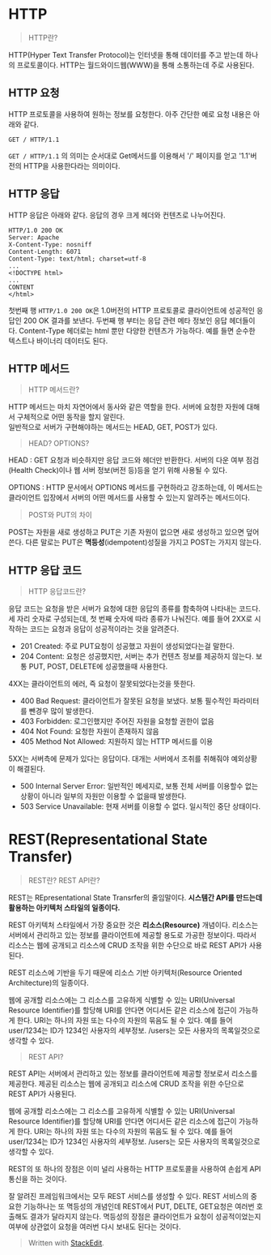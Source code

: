 # HTTP

>HTTP란?

HTTP(Hyper Text Transfer Protocol)는 인터넷을 통해 데이터를 주고 받는데 하나의 프로토콜이다. HTTP는 월드와이드웹(WWW)을 통해 소통하는데 주로 사용된다. 

## HTTP 요청
HTTP 프로토콜을 사용하여 원하는 정보를 요청한다. 아주 간단한 예로 요청 내용은 아래와 같다. 
```
GET / HTTP/1.1
```
`GET / HTTP/1.1` 의 의미는 순서대로 Get메서드를 이용해서 '/' 페이지를 얻고 '1.1'버전의 HTTP을 사용한다라는 의미이다. 

## HTTP 응답
HTTP 응답은 아래와 같다. 응답의 경우 크게 헤더와 컨텐츠로 나누어진다. 
```
HTTP/1.0 200 OK
Server: Apache
X-Content-Type: nosniff
Content-Length: 6071
Content-Type: text/html; charset=utf-8
...
<!DOCTYPE html>
...
CONTENT
</html>
```
첫번째 행 `HTTP/1.0 200 OK`은 1.0버전의 HTTP 프로토콜로 클라이언트에 성공적인 응답인 200 OK 결과를 보낸다.
두번째 행 부터는 응답 관련 메타 정보인 응답 헤더들이다. 
Content-Type 헤더로는 html 뿐만 다양한 컨텐츠가 가능하다. 예를 들면 순수한 텍스트나 바이너리 데이터도 된다. 

## HTTP 메서드

> HTTP 메서드란?

HTTP 메서드는 마치 자연어에서 동사와 같은 역할을 한다. 서버에 요청한 자원에 대해서 구체적으로 어떤 동작을 할지 알린다.   
일반적으로 서버가 구현해야하는 메서드는 HEAD, GET, POST가 있다.

> HEAD? OPTIONS?

HEAD
: GET 요청과 비슷하지만 응답 코드와 헤더만 반환한다. 서버의 다운 여부 점검(Health Check)이나 웹 서버 정보(버전 등)등을 얻기 위해 사용될 수 있다.  

OPTIONS
: HTTP 문서에서 OPTIONS 메서드를 구현하라고 강조하는데, 이 메서드는 클라이언트 입장에서 서버의 어떤 메서드를 사용할 수 있는지 알려주는 메서드이다. 

> POST와 PUT의 차이

POST는 자원을 새로 생성하고 PUT은 기존 자원이 없으면 새로 생성하고 있으면 덮어쓴다. 다른 말로는 PUT은 **멱등성**(idempotent)성질을 가지고 POST는 가지지 않는다.


## HTTP 응답 코드

> HTTP 응답코드란?

응답 코드는 요청을 받은 서버가 요청에 대한 응답의 종류를 함축하여 나타내는 코드다. 세 자리 숫자로 구성되는데, 첫 번째 숫자에 따라 종류가 나눠진다. 예를 들어 2XX로 시작하는 코드는 요청과 응답이 성공적이라는 것을 알려준다. 

* 201 Created: 주로 PUT요청이 성공했고 자원이 생성되었다는걸 말한다.
* 204 Content: 요청은 성공했지만, 서버는 추가 컨텐츠 정보를 제공하지 않는다. 보통 PUT, POST, DELETE에 성공했을때 사용한다.

4XX는 클라이언트의 에러, 즉 요청이 잘못되었다는것을 뜻한다. 
* 400 Bad Request: 클라이언트가 잘못된 요청을 보냈다. 보통 필수적인 파라미터를 뺀경우 많이 발생한다.
* 403 Forbidden: 로그인했지만 주어진 자원을 요청할 권한이 없음
* 404 Not Found: 요청한 자원이 존재하지 않음
* 405 Method Not Allowed: 지원하지 않는 HTTP 메서드를 이용

5XX는 서버측에 문제가 있다는 응답이다. 대개는 서버에서 조취를 취해줘야 예외상황이 해결된다. 

* 500 Internal Server Error: 일반적인 메세지로, 보통 전체 서버를 이용할수 없는 상황이 아니라 일부의 자원만 이용할 수 없을때 발생한다.
* 503 Service Unavailable: 현재 서버를 이용할 수 없다. 일시적인 중단 상태이다. 

# REST(Representational State Transfer)

> REST란? REST API란?

REST는 REpresentational State Transrfer의 줄임말이다. **시스템간 API를 만드는데 활용하는 아키텍처 스타일의 일종이다.** 

REST 아키텍처 스타일에서 가장 중요한 것은 **리소스(Resource)** 개념이다. 리소스는 서버에서 관리하고 있는 정보를 클라이언트에 제공할 용도로 가공한 정보이다. 따라서 리소스는 웹에 공개되고 리소스에 CRUD 조작을 위한 수단으로 바로 REST API가 사용된다. 


 REST 리소스에 기반을 두기 때문에 리소스 기반 아키텍처(Resource Oriented Architecture)의 일종이다.

웹에 공개할 리소스에는 그 리소스를 고유하게 식별할 수 있는 URI(Universal Resource Identifier)를 할당해 URI를 안다면 어디서든 같은 리소스에 접근이 가능하게 한다. URI는 하나의 자원 또는 다수의 자원의 묶음도 될 수 있다. 예를 들어 user/1234는 ID가 1234인 사용자의 세부정보. /users는 모든 사용자의 목록일것으로 생각할 수 있다. 

>REST API?

REST API는 서버에서 관리하고 있는 정보를 클라이언트에 제공할 정보로서 리소스를 제공한다. 제공된 리소스는 웹에 공개되고 리소스에 CRUD 조작을 위한 수단으로 REST API가 사용된다. 

웹에 공개할 리소스에는 그 리소스를 고유하게 식별할 수 있는 URI(Universal Resource Identifier)를 할당해 URI를 안다면 어디서든 같은 리소스에 접근이 가능하게 한다. URI는 하나의 자원 또는 다수의 자원의 묶음도 될 수 있다. 예를 들어 user/1234는 ID가 1234인 사용자의 세부정보. /users는 모든 사용자의 목록일것으로 생각할 수 있다. 

REST의 또 하나의 장점은 이미 널리 사용하는 HTTP 프로토콜을 사용하여 손쉽게  API 통신을 하는 것이다. 

잘 알려진 프레임워크에서는 모두 REST 서비스를 생성할 수 있다. 
REST 서비스의 중요한 기능하나는 또 멱등성의 개념인데 REST에서 PUT, DELTE, GET요청은 여러번 호출해도 결과가 달라지지 않는다. 멱등성의 장점은 클라이언트가 요청이 성공적이었는지 여부에 상관없이 요청을 여러번 다시 보내도 된다는 것이다. 

> Written with [StackEdit](https://stackedit.io/).
<!--stackedit_data:
eyJoaXN0b3J5IjpbLTY3MDg1Mzg2NCwxNDA2MTI3NTY3LC0xOT
k4OTUxNjI2XX0=
-->